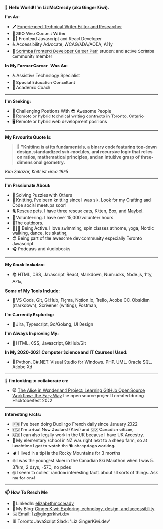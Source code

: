 **👋 Hello World! I’m Liz McCready (aka Ginger Kiwi).**

**I'm An:**
- 🖊️ [Experienced Technical Writer Editor and Researcher](https://github.com/GingerKiwi/resume-and-certificatations/blob/main/ElizabethMcCready-TechnicalWriter-Resume-WebVersion.pdf)
- 🔎 SEO Web Content Writer 
- 👩‍💻 Frontend Javascript and React Developer 
- ♿ Accessibility Advocate, WCAG/ADA/AODA, A11y
- 🚀 [Scrimba Frontend Developer Career Path](https://scrimba.com/learn/frontend) student and active Scrimba community member

**In My Former Career I Was An:**
- ♿ Assistive Technology Specialist 
- 🏫 Special Education Consultant 
- 🍎 Academic Coach

---

**I'm Seeking:**
- 🤔 Challenging Positions With 😎 Awesome People
- 💼 Remote or hybrid technical writing contracts in Toronto, Ontario
- 🖥️ Remote or hybrid web development positions

---

**My Favourite Quote Is:**

>**🧶 "Knitting is at its fundamentals, a binary code featuring top-down design, standardized sub-modules, and recursive logic that relies on ratios, mathematical principles, and an intuitive grasp of three-dimensional geometry.**
> 

*Kim Salazar, KnitList circa 1995*

---

**I'm Passionate About:**
- 🧩 Solving Puzzles with Others 
- 🧶 Knitting. I've been knitting since I was six. Look for my Crafting and Code social meetups soon!
- 🐈 Rescue pets. I have three rescue cats, Kitten, Boo, and Maybel.
- 🫶 Volunteering. I have over 15,000 volunteer hours.
- 🌲The outdoors. 
- 🏊🏻‍♀️ Being Active. I love swimming, spin classes at home, yoga, Nordic walking, dance, ice skating,
- 😎 Being part of the awesome dev community especially Toronto Javascript
- 🎧 Podcasts and Audiobooks

---

**My Stack Includes:**
- 📚 HTML, CSS, Javascript, React, Markdown, Numjucks, Node.js, 11ty, APIs,

**Some of My Tools Include:**
- 🧰 VS Code, Git, GitHub, Figma, Notion.io, Trello, Adobe CC, Obsidian (markdown), Scrivener (writing), Postman, 

<!-- - 👀 I’m interested in ... -->
**I’m Currently Exploring:**
- 🧭 Jira, Typescript, Go/Golang, UI Design

**I'm Always Improving My:**
- 🌱 HTML, CSS, Javascript, GitHub/Git

**In My 2020-2021 Computer Science and IT Courses I Used:**
- 🐍 Python, C#.NET, Visual Studio for Windows, PHP, UML, Oracle SQL, Adobe Xd

---

**💞️ I’m looking to collaborate on:**
- 😸 [The Alice in Wonderland Project: Learning GitHub Open Source Workflows the Easy Way](https://github.com/GingerKiwi/alice-game) the open source project I created during Hacktoberfest 2022

---

**Interesting Facts:**

- 🇫🇷 I've been doing Duolingo French daily since January 2022
- 🇳🇿 I'm a dual New Zealand (Kiwi) and 🇨🇦 Canadian citizen, 
- 🇬🇧 I can also legally work in the UK because I have UK Ancestry.
- 🐑 My elementary school in NZ was right next to a sheep farm, so at lunchtime I got to watch the 🐕 sheepdogs working. 
- 🏕️ I lived in a tipi in the Rocky Mountains for 3 months
- ❄️ I was the youngest skier in the Canadian Ski Marathon when I was 5. 37km, 2 days, -57C, no poles
- 🤓 I seem to collect random interesting facts about all sorts of things. Ask me for one!

---

**📫 How To Reach Me**
- 💼 LinkedIn: [elizabethmccready](https://www.linkedin.com/in/elizabethmccready/)
- 📰 My Blog: [Ginger Kiwi: Exploring technology, design, and accessibility](https://gingerkiwi.blog)
- ✉️ Email: <a href="mailto:liz@gingerkiwi.dev">liz@gingerkiwi.dev</a>
- 🟥 Toronto JavaScript Slack: 'Liz GingerKiwi.dev'

<!---
GingerKiwi/GingerKiwi is a ✨ special ✨ repository because its `README.md` (this file) appears on your GitHub profile.
You can click the Preview link to take a look at your changes.
--->
